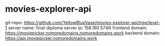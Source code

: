 # movies-explorer-api

git-repo: https://github.com/YellowBlueVase/movies-explorer-api/tree/level-1
server name: final-diploma
server ip: 158.160.57.66
frontend domain: https://moviepicker.nomoredomains.nomoredomains.work
backend domain: https://api.moviepicker.nomoredomains.work
